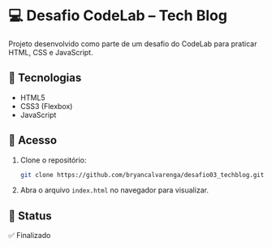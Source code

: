 # 💻 Desafio CodeLab – Tech Blog

Projeto desenvolvido como parte de um desafio do CodeLab para praticar HTML, CSS e JavaScript.

## 🚀 Tecnologias

- HTML5  
- CSS3 (Flexbox)  
- JavaScript

## 🔗 Acesso

1. Clone o repositório:
   
   ```bash
   git clone https://github.com/bryancalvarenga/desafio03_techblog.git

2. Abra o arquivo `index.html` no navegador para visualizar.

## 📌 Status

✅ Finalizado
